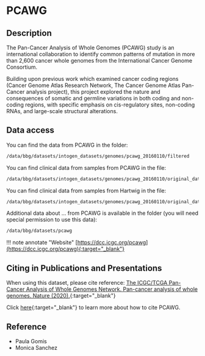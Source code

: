 # PCAWG

## Description

The Pan-Cancer Analysis of Whole Genomes (PCAWG) study is an international collaboration to identify common patterns of
mutation in more than 2,600 cancer whole genomes from the International Cancer Genome Consortium.

Building upon previous work which examined cancer coding regions (Cancer Genome Atlas Research Network,
The Cancer Genome Atlas Pan-Cancer analysis project), this project explored the nature and consequences of somatic and
germline variations in both coding and non-coding regions, with specific emphasis on cis-regulatory sites, non-coding
RNAs, and large-scale structural alterations.

## Data access

You can find the data from PCAWG in the folder:

```bash
/data/bbg/datasets/intogen_datasets/genomes/pcawg_20160110/filtered
```

You can find clinical data from samples from PCAWG in the file:

```bash
/data/bbg/datasets/intogen_datasets/genomes/pcawg_20160110/original_data/pcawg_donor_clinical_August2016_v9.csv
```

You can find clinical data from samples from Hartwig in the file:

```bash
/data/bbg/datasets/intogen_datasets/genomes/pcawg_20160110/original_data/pcawg_specimen_histology_August2016_v9.csv
```

Additional data about ... from PCAWG is available in the folder (you will need special permission to use this data):

```bash
/data/bbg/datasets/pcawg
```

!!! note annotate "Website"
    [https://dcc.icgc.org/pcawg](https://dcc.icgc.org/pcawg){:target="_blank"}

## Citing in Publications and Presentations

When using this dataset, please cite reference: [The ICGC/TCGA Pan-Cancer Analysis of Whole Genomes Network. Pan-cancer analysis of whole genomes. Nature (2020).](https://www.nature.com/articles/s41586-020-1969-6#citeas){:target="_blank"} <!-- markdownlint-disable MD013 -->

Click [here](https://dcc.icgc.org/pcawg){:target="_blank"} to learn more about how to cite PCAWG.

## Reference

- Paula Gomis
- Monica Sanchez
